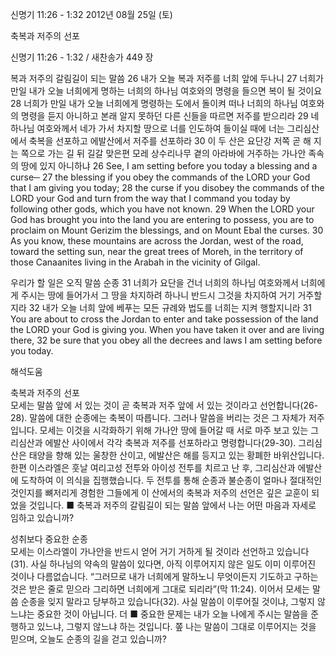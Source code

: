 신명기 11:26 - 1:32 
2012년 08월 25일 (토)

축복과 저주의 선포



신명기 11:26 - 1:32 / 새찬송가 449 장


복과 저주의 갈림길이 되는 말씀
26 내가 오늘 복과 저주를 너희 앞에 두나니 27 너희가 만일 내가 오늘 너희에게 명하는 너희의 하나님 여호와의 명령을 들으면 복이 될 것이요 28 너희가 만일 내가 오늘 너희에게 명령하는 도에서 돌이켜 떠나 너희의 하나님 여호와의 명령을 듣지 아니하고 본래 알지 못하던 다른 신들을 따르면 저주를 받으리라 29 네 하나님 여호와께서 네가 가서 차지할 땅으로 너를 인도하여 들이실 때에 너는 그리심산에서 축복을 선포하고 에발산에서 저주를 선포하라 30 이 두 산은 요단강 저쪽 곧 해 지는 쪽으로 가는 길 뒤 길갈 맞은편 모레 상수리나무 곁의 아라바에 거주하는 가나안 족속의 땅에 있지 아니하냐
26 See, I am setting before you today a blessing and a curse─ 27 the blessing if you obey the commands of the LORD your God that I am giving you today; 28 the curse if you disobey the commands of the LORD your God and turn from the way that I command you today by following other gods, which you have not known. 29 When the LORD your God has brought you into the land you are entering to possess, you are to proclaim on Mount Gerizim the blessings, and on Mount Ebal the curses. 30 As you know, these mountains are across the Jordan, west of the road, toward the setting sun, near the great trees of Moreh, in the territory of those Canaanites living in the Arabah in the vicinity of Gilgal.

우리가 할 일은 오직 말씀 순종
31 너희가 요단을 건너 너희의 하나님 여호와께서 너희에게 주시는 땅에 들어가서 그 땅을 차지하려 하나니 반드시 그것을 차지하여 거기 거주할지라 32 내가 오늘 너희 앞에 베푸는 모든 규례와 법도를 너희는 지켜 행할지니라
31 You are about to cross the Jordan to enter and take possession of the land the LORD your God is giving you. When you have taken it over and are living there, 32 be sure that you obey all the decrees and laws I am setting before you today.

해석도움





축복과 저주의 선포  
모세는 말씀 앞에 서 있는 것이 곧 축복과 저주 앞에 서 있는 것이라고 선언합니다(26-28). 말씀에 대한 순종에는 축복이 따릅니다. 그러나 말씀을 버리는 것은 그 자체가 저주입니다. 모세는 이것을 시각화하기 위해 가나안 땅에 들어갈 때 서로 마주 보고 있는 그리심산과 에발산 사이에서 각각 축복과 저주를 선포하라고 명령합니다(29-30). 그리심산은 태양을 향해 있는 울창한 산이고, 에발산은 해를 등지고 있는 황폐한 바위산입니다. 한편 이스라엘은 훗날 여리고성 전투와 아이성 전투를 치르고 난 후, 그리심산과 에발산에 도착하여 이 의식을 집행했습니다. 두 전투를 통해 순종과 불순종이 얼마나 절대적인 것인지를 뼈저리게 경험한 그들에게 이 산에서의 축복과 저주의 선언은 깊은 교훈이 되었을 것입니다.
■ 축복과 저주의 갈림길이 되는 말씀 앞에서 나는 어떤 마음과 자세로 임하고 있습니까?

성취보다 중요한 순종  
모세는 이스라엘이 가나안을 반드시 얻어 거기 거하게 될 것이라 선언하고 있습니다(31). 사실 하나님의 약속의 말씀이 있다면, 아직 이루어지지 않은 일도 이미 이루어진 것이나 다름없습니다. “그러므로 내가 너희에게 말하노니 무엇이든지 기도하고 구하는 것은 받은 줄로 믿으라 그리하면 너희에게 그대로 되리라”(막 11:24). 이어서 모세는 말씀 순종을 잊지 말라고 당부하고 있습니다(32). 사실 말씀이 이루어질 것이냐, 그렇지 않느냐는 중요한 것이 아닙니다. 더 ■ 중요한 문제는 내가 오늘 나에게 주시는 말씀을 준행하고 있느냐, 그렇지 않느냐 하는 것입니다.
쫖 나는 말씀이 그대로 이루어지는 것을 믿으며, 오늘도 순종의 길을 걷고 있습니까?